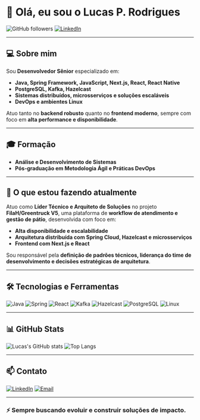# 👋 Olá, eu sou o Lucas P. Rodrigues

![GitHub followers](https://img.shields.io/github/followers/lucasrodrigues?style=social)
[![LinkedIn](https://img.shields.io/badge/LinkedIn-Lucas%20Rodrigues-0A66C2?logo=linkedin&style=flat-square&logoColor=white)](https://www.linkedin.com/in/lucas-rodrigues-521060191)

---

## 💻 Sobre mim

Sou **Desenvolvedor Sênior** especializado em:

- **Java, Spring Framework, JavaScript, Next.js, React, React Native**
- **PostgreSQL, Kafka, Hazelcast**
- **Sistemas distribuídos, microsserviços e soluções escaláveis**
- **DevOps e ambientes Linux**

Atuo tanto no **backend robusto** quanto no **frontend moderno**, sempre com foco em **alta performance e disponibilidade**.

---

## 🎓 Formação

- **Análise e Desenvolvimento de Sistemas**
- **Pós-graduação em Metodologia Ágil e Práticas DevOps**

---

## 🚀 O que estou fazendo atualmente

Atuo como **Líder Técnico e Arquiteto de Soluções** no projeto **FilaH/Greentruck V5**, uma plataforma de **workflow de atendimento e gestão de pátio**, desenvolvida com foco em:

- **Alta disponibilidade e escalabilidade**
- **Arquitetura distribuída com Spring Cloud, Hazelcast e microsserviços**
- **Frontend com Next.js e React**

Sou responsável pela **definição de padrões técnicos, liderança do time de desenvolvimento e decisões estratégicas de arquitetura**.

---

## 🛠️ Tecnologias e Ferramentas

![Java](https://img.shields.io/badge/Java-21-007396?logo=java&logoColor=white)
![Spring](https://img.shields.io/badge/Spring-Framework-6DB33F?logo=spring&logoColor=white)
![React](https://img.shields.io/badge/React-Next.js-61DAFB?logo=react&logoColor=white)
![Kafka](https://img.shields.io/badge/Apache%20Kafka-Event%20Streaming-231F20?logo=apachekafka&logoColor=white)
![Hazelcast](https://img.shields.io/badge/Hazelcast-In%20Memory%20Data%20Grid-005896)
![PostgreSQL](https://img.shields.io/badge/PostgreSQL-Database-336791?logo=postgresql&logoColor=white)
![Linux](https://img.shields.io/badge/Linux-DevOps-FCC624?logo=linux&logoColor=black)

---

## 📊 GitHub Stats

![Lucas's GitHub stats](https://github-readme-stats.vercel.app/api?username=lucasrodrigues19&show_icons=true&theme=radical)
![Top Langs](https://github-readme-stats.vercel.app/api/top-langs/?username=lucasrodrigues19&layout=compact&theme=radical)

---

## 📫 Contato

[![LinkedIn](https://img.shields.io/badge/-Lucas%20Rodrigues-0A66C2?style=for-the-badge&logo=linkedin&logoColor=white)](https://www.linkedin.com/in/lucas-rodrigues-521060191)
[![Email](https://img.shields.io/badge/-Email-0078D4?style=for-the-badge&logo=microsoftoutlook&logoColor=white)](mailto:lucasp.rodrigues@uni9.edu.br)

---

### ⚡ **Sempre buscando evoluir e construir soluções de impacto.**
